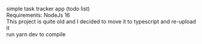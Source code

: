 simple task tracker app (todo list) <br />
Requirements: NodeJs 16 <br /> 
This project is quite old and I decided to move it to typescript and re-upload it <br />
run yarn dev to compile 
